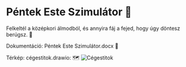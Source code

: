 # Péntek Este Szimulátor 📆
Felkeltél a középkori álmodból, és annyira fáj a fejed, hogy úgy döntesz berúgsz. 🐒

Dokumentáció: Péntek Este Szimulátor.docx 📰

Térkép: cégestitok.drawio: 🗺️
![Cégestitok](https://github.com/Oliverpartequattro/pentekesteszimulator/assets/90604012/5f95d661-2e90-491c-bd30-16efa2d291d2)
